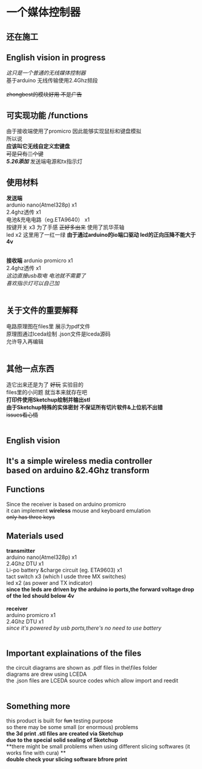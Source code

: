 一个媒体控制器
====
还在施工 
----
English vision in progress
----
*这只是一个普通的无线媒体控制器*   <br>
基于arduino 无线传输使用2.4Ghz频段  <br>
<br>
~~zhongbest的模块好用 不是广告~~  <br>

可实现功能 /functions
----
由于接收端使用了promicro 因此能够实现鼠标和键盘模拟  <br>
所以说  <br>
**应该叫它无线自定义宏键盘**  <br>
~~可是只有三个键~~  <br>
***5.26添加***  发送端电源和tx指示灯 <br>

使用材料
----
**发送端**  <br>
ardunio nano(Atmel328p) x1  <br>
2.4ghz透传 x1  <br>
电池&充电电路（eg.ETA9640） x1 <br>
按键开关 x3 为了手感 ~~正好多出来~~ 使用了凯华茶轴 <br>
led x2 这里用了一红一绿 **由于通过arduino的io端口驱动 led的正向压降不能大于4v**<br>
<br>

**接收端**
ardunio promicro x1  <br>
2.4ghz透传  x1  <br>
*这边直接usb取电 电池就不需要了*  <br>
*喜欢指示灯可以自己加*  <br>
<br>

关于文件的重要解释
----
电路原理图在files里 展示为pdf文件   <br>
原理图通过lceda绘制 .json文件是lceda源码   <br> 
允许导入再编辑  <br>
<br>

其他一点东西
----
造它出来还是为了 ~~好玩~~ 实验目的  <br>
files里的小问题 就当本来就存在吧  <br>
**打印件使用Sketchup绘制并输出stl**  <br>
**由于Sketchup特殊的实体密封 不保证所有切片软件&上位机不出错**  <br>
~~issues看心情~~ <br>
<br>

English vision
----
**It's a simple wireless media controller** <br>
based on arduino &2.4Ghz transform <br>
<br>
Functions
----
Since the receiver is based on arduino promicro<br>
it can implement **wireless** mouse and keyboard emulation<br>
~~only has three keys~~
<br>

Materials used
----
**transmitter** <br>
arduino nano(Atmel328p) x1 <br>
2.4Ghz DTU x1 <br>
Li-po battery &charge circuit (eg. ETA9603) x1  <br>
tact switch x3 (which I usde three MX switches) <br>
led x2 (as power and TX indicator)<br>
**since the leds are driven by the arduino io ports,the forward voltage drop of the led should below 4v** <br>
<br>
**receiver**  <br>
arduino promicro x1 <br>
2.4Ghz DTU x1 <br>
*since it's powered by usb ports,there's no need to use battery* <br>
<br>

Important explainations of the files
----
the circuit diagrams are shown as .pdf files in the\files folder <br>
diagrams are drew using LCEDA <br>
the .json files are LCEDA source codes which allow import and reedit <br>
<br>

Something more
----
this product is built for ~~fun~~ testing purpose <br>
so there may be some small (or enormous) problems <br>
**the 3d print .stl files are created via Sketchup** <br>
**due to the special solid sealing of Sketchup**  <br>
**there might be small problems when using different slicing softwares (it works fine with cura) **  <br>
**double check your slicing software bfrore print** <br>


